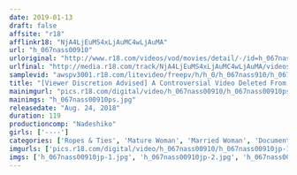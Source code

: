 ```yaml
---
date: 2019-01-13
draft: false
affsite: "r18"
afflinkr18: "NjA4LjEuMS4xLjAuMC4wLjAuMA"
url: "h_067nass00910"
urloriginal: "http://www.r18.com/videos/vod/movies/detail/-/id=h_067nass00910"
urlfinal: "http://media.r18.com/track/NjA4LjEuMS4xLjAuMC4wLjAuMA/videos/vod/movies/detail/-/id=h_067nass00910"
samplevid: "awspv3001.r18.com/litevideo/freepv/h/h_0/h_067nass910/h_067nass910_dmb_w.mp4"
title: "[Viewer Discretion Advised] A Controversial Video Deleted From The Internet Ended Up Going On Sale Mature Women And Married Women Found Out Because Of Personal Information Leaks"
mainimgurl: "pics.r18.com/digital/video/h_067nass00910/h_067nass00910ps.jpg"
mainimgs: "h_067nass00910ps.jpg"
releasedate: "Aug. 24, 2018"
duration: 119
productioncomp: "Nadeshiko"
girls: ['----']
categories: ['Ropes & Ties', 'Mature Woman', 'Married Woman', 'Documentary', 'Amateur', 'Substance Use', 'Homemade']
imgurls: ['pics.r18.com/digital/video/h_067nass00910/h_067nass00910jp-1.jpg', 'pics.r18.com/digital/video/h_067nass00910/h_067nass00910jp-2.jpg', 'pics.r18.com/digital/video/h_067nass00910/h_067nass00910jp-3.jpg', 'pics.r18.com/digital/video/h_067nass00910/h_067nass00910jp-4.jpg', 'pics.r18.com/digital/video/h_067nass00910/h_067nass00910jp-5.jpg', 'pics.r18.com/digital/video/h_067nass00910/h_067nass00910jp-6.jpg', 'pics.r18.com/digital/video/h_067nass00910/h_067nass00910jp-7.jpg', 'pics.r18.com/digital/video/h_067nass00910/h_067nass00910jp-8.jpg', 'pics.r18.com/digital/video/h_067nass00910/h_067nass00910jp-9.jpg', 'pics.r18.com/digital/video/h_067nass00910/h_067nass00910jp-10.jpg', 'pics.r18.com/digital/video/h_067nass00910/h_067nass00910jp-11.jpg', 'pics.r18.com/digital/video/h_067nass00910/h_067nass00910jp-12.jpg', 'pics.r18.com/digital/video/h_067nass00910/h_067nass00910jp-13.jpg', 'pics.r18.com/digital/video/h_067nass00910/h_067nass00910jp-14.jpg', 'pics.r18.com/digital/video/h_067nass00910/h_067nass00910jp-15.jpg', 'pics.r18.com/digital/video/h_067nass00910/h_067nass00910jp-16.jpg', 'pics.r18.com/digital/video/h_067nass00910/h_067nass00910jp-17.jpg', 'pics.r18.com/digital/video/h_067nass00910/h_067nass00910jp-18.jpg', 'pics.r18.com/digital/video/h_067nass00910/h_067nass00910jp-19.jpg', 'pics.r18.com/digital/video/h_067nass00910/h_067nass00910jp-20.jpg']
imgs: ['h_067nass00910jp-1.jpg', 'h_067nass00910jp-2.jpg', 'h_067nass00910jp-3.jpg', 'h_067nass00910jp-4.jpg', 'h_067nass00910jp-5.jpg', 'h_067nass00910jp-6.jpg', 'h_067nass00910jp-7.jpg', 'h_067nass00910jp-8.jpg', 'h_067nass00910jp-9.jpg', 'h_067nass00910jp-10.jpg', 'h_067nass00910jp-11.jpg', 'h_067nass00910jp-12.jpg', 'h_067nass00910jp-13.jpg', 'h_067nass00910jp-14.jpg', 'h_067nass00910jp-15.jpg', 'h_067nass00910jp-16.jpg', 'h_067nass00910jp-17.jpg', 'h_067nass00910jp-18.jpg', 'h_067nass00910jp-19.jpg', 'h_067nass00910jp-20.jpg']
---
```


